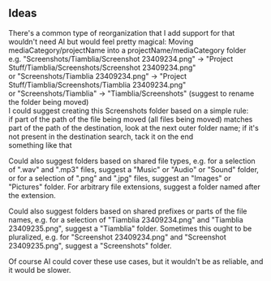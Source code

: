 
## Ideas

There's a common type of reorganization that I add support for that wouldn't need AI but would feel pretty magical:
Moving mediaCategory/projectName into a projectName/mediaCategory folder  
e.g. "Screenshots/Tiamblia/Screenshot 23409234.png" -> "Project Stuff/Tiamblia/Screenshots/Screenshot 23409234.png"  
or "Screenshots/Tiamblia 23409234.png" -> "Project Stuff/Tiamblia/Screenshots/Tiamblia 23409234.png"  
or "Screenshots/Tiamblia" -> "Tiamblia/Screenshots" (suggest to rename the folder being moved)  
I could suggest creating this Screenshots folder based on a simple rule:  
if part of the path of the file being moved (all files being moved) matches part of the path of the destination, look at the next outer folder name; if it's not present in the destination search, tack it on the end  
something like that  

Could also suggest folders based on shared file types, e.g. for a selection of ".wav" and ".mp3" files, suggest a "Music" or "Audio" or "Sound" folder, or for a selection of ".png" and ".jpg" files, suggest an "Images" or "Pictures" folder. For arbitrary file extensions, suggest a folder named after the extension.

Could also suggest folders based on shared prefixes or parts of the file names, e.g. for a selection of "Tiamblia 23409234.png" and "Tiamblia 23409235.png", suggest a "Tiamblia" folder. Sometimes this ought to be pluralized, e.g. for "Screenshot 23409234.png" and "Screenshot 23409235.png", suggest a "Screenshots" folder.

Of course AI could cover these use cases, but it wouldn't be as reliable, and it would be slower.
